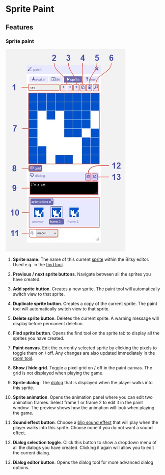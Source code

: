 # Sprite Paint

## Features

### Sprite paint

![sprite paint diagram](.images/paintDiagram03.JPG)

1. **Sprite name**. The name of this current [sprite](../paint/#sprite) within the Bitsy editor. Used e.g. in the [find tool](../find).

2. **Previous / next sprite buttons**. Navigate between all the sprites you have created.

3. **Add sprite button**. Creates a new sprite. The paint tool will automatically switch view to that sprite.

4. **Duplicate sprite button**. Creates a copy of the current sprite. The paint tool will automatically switch view to that sprite.

5. **Delete sprite button**. Deletes the current sprite. A warning message will display before permanent deletion.

6. **Find sprite button**. Opens the find tool on the sprite tab to display all the sprites you have created.

7. **Paint canvas**. Edit the currently selected sprite by clicking the pixels to toggle them on / off. Any changes are also updated immediately in the [room tool](../room).

8. **Show / hide grid**. Toggle a pixel grid on / off in the paint canvas. The grid is not displayed when playing the game.

9. **Sprite dialog**. The [dialog](../dialog) that is displayed when the player walks into this sprite.

10. **Sprite animation**. Opens the animation panel where you can edit two animation frames. Select frame 1 or frame 2 to edit it in the paint window. The preview shows how the animation will look when playing the game.

11. **Sound effect button**. Choose a [blip sound effect](../blip) that will play when the player walks into this sprite. Choose none if you do not want a sound effect.

12. **Dialog selection toggle**. Click this button to show a dropdown menu of all the dialogs you have created. Clicking it again will allow you to edit the current dialog.

13. **Dialog editor button**. Opens the dialog tool for more advanced dialog options.